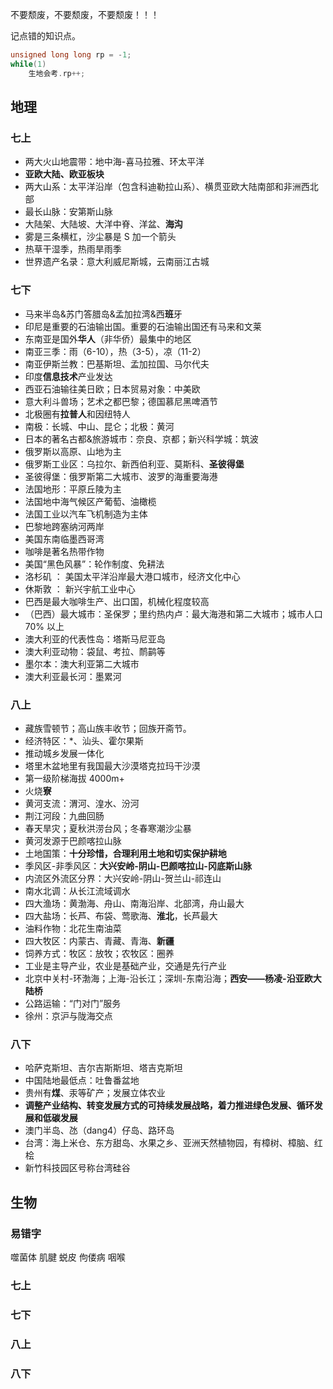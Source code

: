 不要颓废，不要颓废，不要颓废！！！

记点错的知识点。

```cpp
unsigned long long rp = -1;
while(1)
    生地会考.rp++;
```

## 地理

### 七上

- 两大火山地震带：地中海-喜马拉雅、环太平洋
- **亚欧大陆、欧亚板块**
- 两大山系：太平洋沿岸（包含科迪勒拉山系）、横贯亚欧大陆南部和非洲西北部
- 最长山脉：安第斯山脉
- 大陆架、大陆坡、大洋中脊、洋盆、**海沟**
- 雾是三条横杠，沙尘暴是 S 加一个箭头
- 热草干湿季，热雨旱雨季
- 世界遗产名录：意大利威尼斯城，云南丽江古城

### 七下

- 马来半岛&苏门答腊岛&孟加拉湾&西**班**牙
- 印尼是重要的石油输出国。重要的石油输出国还有马来和文莱
- 东南亚是国外**华人**（非华侨）最集中的地区
- 南亚三季：雨（6-10），热（3-5），凉（11-2）
- 南亚伊斯兰教：巴基斯坦、孟加拉国、马尔代夫
- 印度**信息技术**产业发达
- 西亚石油输往美日欧；日本贸易对象：中美欧
- 意大利斗兽场；艺术之都巴黎；德国慕尼黑啤酒节
- 北极圈有**拉普人**和因纽特人
- 南极：长城、中山、昆仑；北极：黄河
- 日本的著名古都&旅游城市：奈良、京都；新兴科学城：筑波
- 俄罗斯以高原、山地为主
- 俄罗斯工业区：乌拉尔、新西伯利亚、莫斯科、**圣彼得堡**
- 圣彼得堡：俄罗斯第二大城市、波罗的海重要海港
- 法国地形：平原丘陵为主
- 法国地中海气候区产葡萄、油橄榄
- 法国工业以汽车飞机制造为主体
- 巴黎地跨塞纳河两岸
- 美国东南临墨西哥湾
- 咖啡是著名热带作物
- 美国“黑色风暴”：轮作制度、免耕法
- 洛杉矶 ： 美国太平洋沿岸最大港口城市，经济文化中心
- 休斯敦 ： 新兴宇航工业中心
- 巴西是最大咖啡生产、出口国，机械化程度较高
- （巴西）最大城市：圣保罗；里约热内卢：最大海港和第二大城市；城市人口 70% 以上
- 澳大利亚的代表性岛：塔斯马尼亚岛
- 澳大利亚动物：袋鼠、考拉、鸸鹋等
- 墨尔本：澳大利亚第二大城市
- 澳大利亚最长河：墨累河

### 八上

- 藏族雪顿节；高山族丰收节；回族开斋节。
- 经济特区：*、汕头、霍尔果斯
- 推动城乡发展一体化
- 塔里木盆地里有我国最大沙漠塔克拉玛干沙漠
- 第一级阶梯海拔 4000m+
- 火烧**寮**
- 黄河支流：渭河、湟水、汾河
- 荆江河段：九曲回肠
- 春天旱灾；夏秋洪涝台风；冬春寒潮沙尘暴
- 黄河发源于巴颜喀拉山脉
- 土地国策：**十分珍惜，合理利用土地和切实保护耕地**
- 季风区-非季风区：**大兴安岭-阴山-巴颜喀拉山-冈底斯山脉**
- 内流区外流区分界：大兴安岭-阴山-贺兰山-祁连山
- 南水北调：从长江流域调水
- 四大渔场：黄渤海、舟山、南海沿岸、北部湾，舟山最大
- 四大盐场：长芦、布袋、莺歌海、**淮北**，长芦最大
- 油料作物：北花生南油菜
- 四大牧区：内蒙古、青藏、青海、**新疆**
- 饲养方式：牧区：放牧；农牧区：圈养
- 工业是主导产业，农业是基础产业，交通是先行产业
- 北京中关村-环渤海；上海-沿长江；深圳-东南沿海；**西安——杨凌-沿亚欧大陆桥**
- 公路运输：“门对门”服务
- 徐州：京沪与陇海交点

### 八下

- 哈萨克斯坦、吉尔吉斯斯坦、塔吉克斯坦
- 中国陆地最低点：吐鲁番盆地
- 贵州有**煤**、汞等矿产；发展立体农业
- **调整产业结构、转变发展方式的可持续发展战略，着力推进绿色发展、循环发展和低碳发展**
- 澳门半岛、氹（dang4）仔岛、路环岛
- 台湾：海上米仓、东方甜岛、水果之乡、亚洲天然植物园，有樟树、樟脑、红桧
- 新竹科技园区号称台湾硅谷

## 生物

### 易错字

噬菌体 肌腱 蜕皮 佝偻病 咽喉

### 七上

### 七下

### 八上

### 八下